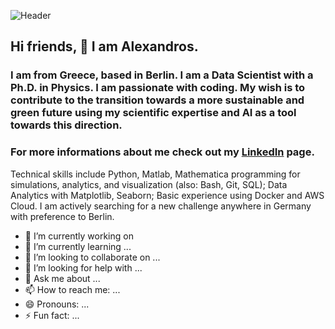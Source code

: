 ![Header](https://static.vecteezy.com/system/resources/previews/002/928/565/large_2x/close-up-businessman-using-his-mobile-phone-or-tablet-outdoor-isolated-on-white-background-free-photo.jpg "Header")

## Hi friends, 👋 I am Alexandros. 

### I am from Greece, based in Berlin. I am a Data Scientist with a Ph.D. in Physics. I am passionate with coding. My wish is to contribute to the transition towards a more sustainable and green future using my scientific expertise and AI as a tool towards this direction.

### For more informations about me check out my [LinkedIn](www.linkedin.com/in/alexandros-samartzis) page.

Technical skills include Python, Matlab, Mathematica programming for simulations, analytics, and visualization (also: Bash, Git, SQL); Data Analytics with Matplotlib, Seaborn; Basic experience using Docker and AWS Cloud. I am actively searching for a new challenge anywhere in Germany with preference to Berlin.


- 🔭 I’m currently working on 
- 🌱 I’m currently learning ...
- 👯 I’m looking to collaborate on ...
- 🤔 I’m looking for help with ...
- 💬 Ask me about ...
- 📫 How to reach me: ...
- 😄 Pronouns: ...
- ⚡ Fun fact: ...

